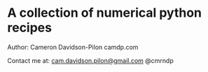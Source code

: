 A collection of numerical python recipes
========================================

Author:
Cameron Davidson-Pilon
camdp.com

Contact me at:
cam.davidson.pilon@gmail.com
@cmrndp